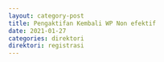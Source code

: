 ```yaml
---
layout: category-post
title: Pengaktifan Kembali WP Non efektif
date: 2021-01-27
categories: direktori
direktori: registrasi
---
```

